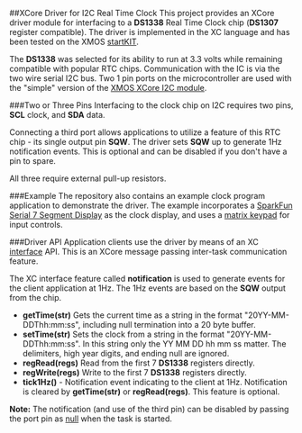 ##XCore Driver for I2C Real Time Clock
This project provides an XCore driver module for interfacing to a **DS1338** Real Time Clock chip (**DS1307** register compatible).  The driver is implemented in the XC language and has been tested on the XMOS [startKIT](http://www.xmos.com/startkit).

The **DS1338** was selected for its ability to run at 3.3 volts while remaining compatible with popular RTC chips.  Communication with the IC is via the two wire serial I2C bus.  Two 1 pin ports on the microcontroller are used with the "simple" version of the [XMOS XCore I2C module](https://github.com/xcore/sc_i2c).

###Two or Three Pins
Interfacing to the clock chip on I2C requires two pins, **SCL** clock, and **SDA** data.  

Connecting a third port allows applications to utilize a feature of this RTC chip - its single output pin **SQW**.  The driver sets **SQW** up to generate 1Hz notification events.  This is optional and can be disabled if you don't have a pin to spare.

All three require external pull-up resistors.

###Example
The repository also contains an example clock program application to demonstrate the driver.  The example incorporates a [SparkFun Serial 7 Segment Display](https://github.com/teachop/xcore_seven_seg) as the clock display, and uses a [matrix keypad](https://github.com/teachop/xcore_keypad) for input controls.  

###Driver API
Application clients use the driver by means of an XC [interface](https://www.xmos.com/support/documentation/xtools?subcategory=Programming%20in%20C%20and%20XC&component=app_interfaces_example) API.  This is an XCore message passing inter-task communication feature.

The XC interface feature called **notification** is used to generate events for the client application at 1Hz.  The 1Hz events are based on the **SQW** output from the chip.

- **getTime(str)** Gets the current time as a string in the format "20YY-MM-DDThh:mm:ss", including null termination into a 20 byte buffer.
- **setTime(str)** Sets the clock from a string in the format "20YY-MM-DDThh:mm:ss".  In this string only the YY MM DD hh mm ss matter.  The delimiters, high year digits, and ending null are ignored.
- **regRead(regs)** Read from the first 7 **DS1338** registers directly.
- **regWrite(regs)** Write to the first 7 **DS1338** registers directly.
- **tick1Hz()** - Notification event indicating to the client at 1Hz.  Notification is cleared by **getTime(str)** or **regRead(regs)**.  This feature is optional.

**Note:**  The notification (and use of the third pin) can be disabled by passing the port pin as [null](https://www.xmos.com/published/how-use-nullable-types) when the task is started.
